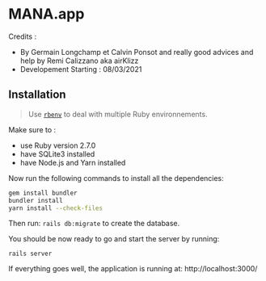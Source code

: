 # MANA.app

Credits : 

* By Germain Longchamp et Calvin Ponsot and really good advices and help by Remi Calizzano aka airKlizz
* Developement Starting : 08/03/2021

## Installation

> Use [`rbenv`](https://github.com/rbenv/rbenv) to deal with multiple Ruby environnements.

Make sure to :

* use Ruby version 2.7.0
* have SQLite3 installed
* have Node.js and Yarn installed

Now run the following commands to install all the dependencies:

```bash
gem install bundler
bundler install
yarn install --check-files
```

Then run: `rails db:migrate` to create the database.

You should be now ready to go and start the server by running:

```
rails server
```

If everything goes well, the application is running at: http://localhost:3000/
